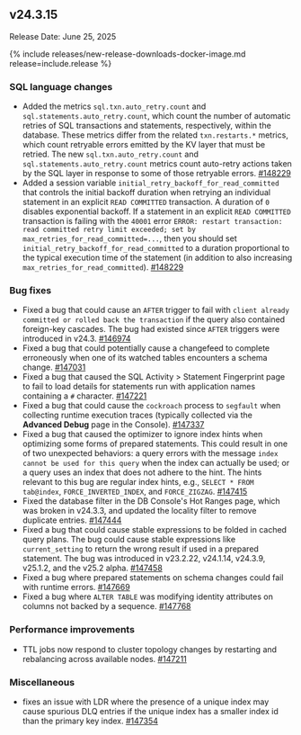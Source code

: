 ## v24.3.15

Release Date: June 25, 2025

{% include releases/new-release-downloads-docker-image.md release=include.release %}

<h3 id="v24-3-15-sql-language-changes">SQL language changes</h3>

- Added the metrics `sql.txn.auto_retry.count` and `sql.statements.auto_retry.count`, which count the number of automatic retries of SQL transactions and statements, respectively, within the database. These metrics differ from the related `txn.restarts.*` metrics, which count retryable errors emitted by the KV layer that must be retried. The new `sql.txn.auto_retry.count` and `sql.statements.auto_retry.count` metrics count auto-retry actions taken by the SQL layer in response to some of those retryable errors.
 [#148229][#148229]
- Added a session variable `initial_retry_backoff_for_read_committed` that controls the initial backoff duration when retrying an individual statement in an explicit `READ COMMITTED` transaction. A duration of `0` disables exponential backoff. If a statement in an explicit `READ COMMITTED` transaction is failing with the `40001` error `ERROR: restart transaction: read committed retry limit exceeded; set by max_retries_for_read_committed=...`, then you should set `initial_retry_backoff_for_read_committed` to a duration proportional to the typical execution time of the statement (in addition to also increasing `max_retries_for_read_committed`).
 [#148229][#148229]

<h3 id="v24-3-15-bug-fixes">Bug fixes</h3>

- Fixed a bug that could cause an `AFTER` trigger to fail with `client already committed or rolled back the transaction` if the query also contained foreign-key cascades. The bug had existed since `AFTER` triggers were introduced in v24.3.
 [#146974][#146974]
- Fixed a bug that could potentially cause a changefeed to complete erroneously when one of its watched tables encounters a schema change.
 [#147031][#147031]
- Fixed a bug that caused the SQL Activity > Statement Fingerprint page to fail to load details for statements run with application names containing a `#` character.
 [#147221][#147221]
- Fixed a bug that could cause the `cockroach` process to `segfault` when collecting runtime execution traces (typically collected via the **Advanced Debug** page in the Console).
 [#147337][#147337]
- Fixed a bug that caused the optimizer to ignore index hints when optimizing some forms of prepared statements. This could result in one of two unexpected behaviors: a query errors with the message `index cannot be used for this query` when the index can actually be used; or a query uses an index that does not adhere to the hint. The hints relevant to this bug are regular index hints, e.g., `SELECT * FROM tab@index`, `FORCE_INVERTED_INDEX`, and `FORCE_ZIGZAG`.
 [#147415][#147415]
- Fixed the database filter in the DB Console's Hot Ranges page, which was broken in v24.3.3, and updated the locality filter to remove duplicate entries.
 [#147444][#147444]
- Fixed a bug that could cause stable expressions to be folded in cached query plans. The bug could cause stable expressions like `current_setting` to return the wrong result if used in a prepared statement. The bug was introduced in v23.2.22, v24.1.14, v24.3.9, v25.1.2, and the v25.2 alpha.
 [#147458][#147458]
- Fixed a bug where prepared statements on schema changes could fail with runtime errors.
 [#147669][#147669]
- Fixed a bug where `ALTER TABLE` was modifying identity attributes on columns not backed by a sequence.
 [#147768][#147768]

<h3 id="v24-3-15-performance-improvements">Performance improvements</h3>

- TTL jobs now respond to cluster topology changes by restarting and rebalancing across available nodes.
 [#147211][#147211]

<h3 id="v24-3-15-miscellaneous">Miscellaneous</h3>

- fixes an issue with LDR where the presence of a unique
  index may cause spurious DLQ entries if the unique index has a smaller
  index id than the primary key index. [#147354][#147354]


[#147031]: https://github.com/cockroachdb/cockroach/pull/147031
[#147221]: https://github.com/cockroachdb/cockroach/pull/147221
[#147337]: https://github.com/cockroachdb/cockroach/pull/147337
[#147415]: https://github.com/cockroachdb/cockroach/pull/147415
[#147444]: https://github.com/cockroachdb/cockroach/pull/147444
[#147669]: https://github.com/cockroachdb/cockroach/pull/147669
[#147211]: https://github.com/cockroachdb/cockroach/pull/147211
[#148229]: https://github.com/cockroachdb/cockroach/pull/148229
[#146974]: https://github.com/cockroachdb/cockroach/pull/146974
[#147458]: https://github.com/cockroachdb/cockroach/pull/147458
[#147768]: https://github.com/cockroachdb/cockroach/pull/147768
[#147354]: https://github.com/cockroachdb/cockroach/pull/147354
